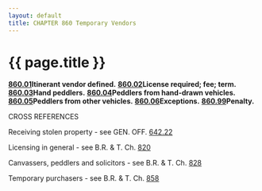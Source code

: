 ```yaml
---
layout: default 
title: CHAPTER 860 Temporary Vendors
---
```


{{ page.title }}
================

[**860.01**](3ef8b9ad.html)**Itinerant vendor defined.**
[**860.02**](3efb2414.html)**License required; fee; term.**
[**860.03**](3effde27.html)**Hand peddlers.**
[**860.04**](3f034db7.html)**Peddlers from hand-drawn vehicles.**
[**860.05**](3f0606a8.html)**Peddlers from other vehicles.**
[**860.06**](3f0ce577.html)**Exceptions.**
[**860.99**](3f0f1205.html)**Penalty.**

CROSS REFERENCES

Receiving stolen property - see GEN. OFF. [642.22](335933c9.html)

Licensing in general - see B.R. & T. Ch. [820](39767052.html)

Canvassers, peddlers and solicitors - see B.R. & T. Ch.
[828](3c02a548.html)

Temporary purchasers - see B.R. & T. Ch. [858](3ecf3f1d.html)
